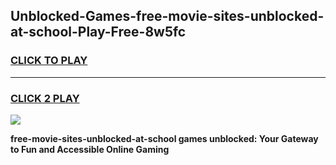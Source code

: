 
## Unblocked-Games-free-movie-sites-unblocked-at-school-Play-Free-8w5fc
<h3>
<a href="https://premium76.site?title=free-movie-sites-unblocked-at-school&ref=12A">CLICK TO PLAY</a></h3>
<hr>

<h3>
<a href="https://premium76.site?title=free-movie-sites-unblocked-at-school&ref=12A">CLICK 2 PLAY</a>
  
</h3>

<a href="https://premium76.site?title=free-movie-sites-unblocked-at-school&ref=12A"><img src="https://clearcache.store/games.png"></a>


**free-movie-sites-unblocked-at-school games unblocked: Your Gateway to Fun and Accessible Online Gaming**
